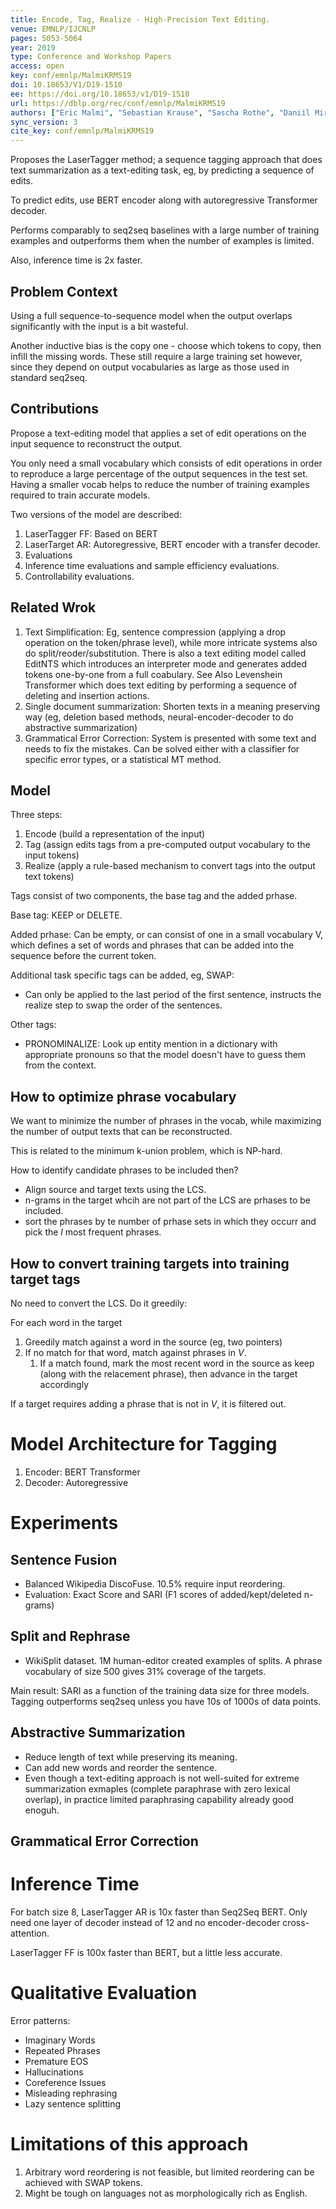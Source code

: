 ```yaml
---
title: Encode, Tag, Realize - High-Precision Text Editing.
venue: EMNLP/IJCNLP
pages: 5053-5064
year: 2019
type: Conference and Workshop Papers
access: open
key: conf/emnlp/MalmiKRMS19
doi: 10.18653/V1/D19-1510
ee: https://doi.org/10.18653/v1/D19-1510
url: https://dblp.org/rec/conf/emnlp/MalmiKRMS19
authors: ["Eric Malmi", "Sebastian Krause", "Sascha Rothe", "Daniil Mirylenka", "Aliaksei Severyn"]
sync_version: 3
cite_key: conf/emnlp/MalmiKRMS19
---
```


Proposes the LaserTagger method; a sequence tagging approach that does text summarization as a text-editing task, eg, by predicting a sequence of edits.

To predict edits, use BERT encoder along with autoregressive Transformer decoder.

Performs comparably to seq2seq baselines with a large number of training examples and outperforms them when the number of examples is limited.

Also, inference time is 2x faster.

## Problem Context

Using a full sequence-to-sequence model when the output overlaps significantly with the input is a bit wasteful.

Another inductive bias is the copy one - choose which tokens to copy, then infill the missing words. These still require a large training set however, since they depend on output vocabularies as large as those used in standard seq2seq.

## Contributions

Propose a text-editing model that applies a set of edit operations on the input sequence to reconstruct the output.

You only need a small vocabulary which consists of edit operations in order to reproduce a large percentage of the output sequences in the test set. Having a smaller vocab helps to reduce the number of training examples required to train accurate models.

Two versions of the model are described:

1. LaserTagger FF: Based on BERT
2. LaserTarget AR: Autoregressive, BERT encoder with a transfer decoder.
3. Evaluations
4. Inference time evaluations and sample efficiency evaluations.
5. Controllability evaluations.

## Related Wrok

1. Text Simplification: Eg, sentence compression (applying a drop operation on the token/phrase level), while more intricate systems also do split/reoder/substitution. There is also a text editing model called EditNTS which introduces an interpreter mode and generates added tokens one-by-one from a full coabulary. See Also Levenshein Transformer which does text editing by performing a sequence of deleting and insertion actions.
2. Single document summarization: Shorten texts in a meaning preserving way (eg, deletion based methods, neural-encoder-decoder to do abstractive summarization)
3. Grammatical Error Correction: System is presented with some text and needs to fix the mistakes. Can be solved either with a classifier for specific error types, or a statistical MT method.

## Model

Three steps:

1. Encode (build a representation of the input)
2. Tag (assign edits tags from a pre-computed output vocabulary to the input tokens)
3. Realize (apply a rule-based mechanism to convert tags into the output text tokens)



Tags consist of two components, the base tag and the added prhase.

Base tag: KEEP or DELETE.

Added prhase: Can be empty, or can consist of one in a small vocabulary V, which defines a set of words and phrases that can be added into the sequence before the current token.

Additional task specific tags can be added, eg, SWAP:

 - Can only be applied to the last period of the first sentence, instructs the realize step to swap the order of the sentences.

Other tags:

 - PRONOMINALIZE: Look up entity mention in a dictionary with appropriate pronouns so that the model doesn't have to guess them from the context.


## How to optimize phrase vocabulary

We want to minimize the number of phrases in the vocab, while maximizing the number of output texts that can be reconstructed.

This is related to the minimum k-union problem, which is NP-hard.

How to identify candidate phrases to be included then?

 - Align source and target texts using the LCS.
 - n-grams in the target whcih are not part of the LCS are prhases to be included.
 - sort the phrases by te number of prhase sets in which they occurr and pick the $l$ most frequent phrases.

## How to convert training targets into training target tags

No need to convert the LCS. Do it greedily:

For each word in the target
1. Greedily match against a word in the source (eg, two pointers)
2. If no match for that word, match against phrases in $V$.
	1. If a match found, mark the most recent word in the source as keep (along with the relacement phrase), then advance in the target accordingly

If a target requires adding a phrase that is not in $V$, it is filtered out.

# Model Architecture for Tagging

1. Encoder: BERT Transformer
2. Decoder: Autoregressive


# Experiments

## Sentence Fusion

 - Balanced Wikipedia DiscoFuse. 10.5% require input reordering.
 - Evaluation: Exact Score and SARI (F1 scores of added/kept/deleted n-grams)

## Split and Rephrase

* WikiSplit dataset. 1M human-editor created examples of splits. A phrase vocabulary of size 500 gives 31% coverage of the targets.


Main result: SARI as a function of the training data size for three models. Tagging outperforms seq2seq unless you have 10s of 1000s of data points.


## Abstractive Summarization

- Reduce length of text while preserving its meaning.
- Can add new words and reorder the sentence.
- Even though a text-editing approach is not well-suited for extreme summarization exmaples (complete paraphrase with zero lexical overlap), in practice limited paraphrasing capability already good enoguh.

## Grammatical Error Correction

# Inference Time

For batch size 8, LaserTagger AR is 10x faster than Seq2Seq BERT. Only need one layer of decoder instead of 12 and no encoder-decoder cross-attention.

LaserTagger FF is 100x faster than BERT, but a little less accurate.

# Qualitative Evaluation

Error patterns:
 - Imaginary Words
 - Repeated Phrases
 - Premature EOS
 - Hallucinations 
 - Coreference Issues
 - Misleading rephrasing
 - Lazy sentence splitting


# Limitations of this approach

1. Arbitrary word reordering is not feasible, but limited reordering can be achieved with SWAP tokens.
2. Might be tough on languages not as morphologically rich as English.

